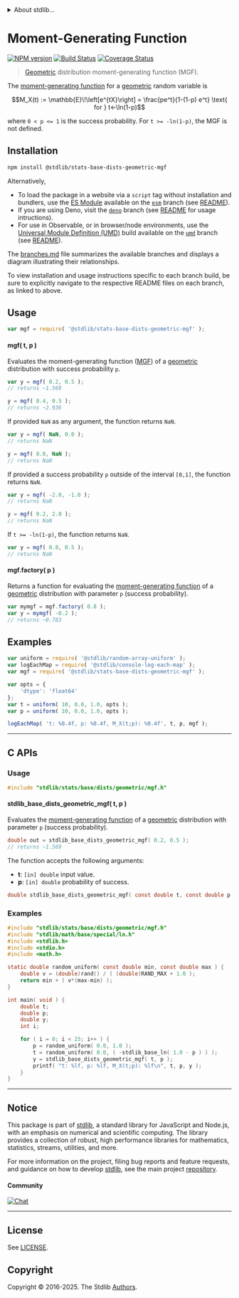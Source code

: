 <!--

@license Apache-2.0

Copyright (c) 2018 The Stdlib Authors.

Licensed under the Apache License, Version 2.0 (the "License");
you may not use this file except in compliance with the License.
You may obtain a copy of the License at

   http://www.apache.org/licenses/LICENSE-2.0

Unless required by applicable law or agreed to in writing, software
distributed under the License is distributed on an "AS IS" BASIS,
WITHOUT WARRANTIES OR CONDITIONS OF ANY KIND, either express or implied.
See the License for the specific language governing permissions and
limitations under the License.

-->


<details>
  <summary>
    About stdlib...
  </summary>
  <p>We believe in a future in which the web is a preferred environment for numerical computation. To help realize this future, we've built stdlib. stdlib is a standard library, with an emphasis on numerical and scientific computation, written in JavaScript (and C) for execution in browsers and in Node.js.</p>
  <p>The library is fully decomposable, being architected in such a way that you can swap out and mix and match APIs and functionality to cater to your exact preferences and use cases.</p>
  <p>When you use stdlib, you can be absolutely certain that you are using the most thorough, rigorous, well-written, studied, documented, tested, measured, and high-quality code out there.</p>
  <p>To join us in bringing numerical computing to the web, get started by checking us out on <a href="https://github.com/stdlib-js/stdlib">GitHub</a>, and please consider <a href="https://opencollective.com/stdlib">financially supporting stdlib</a>. We greatly appreciate your continued support!</p>
</details>

# Moment-Generating Function

[![NPM version][npm-image]][npm-url] [![Build Status][test-image]][test-url] [![Coverage Status][coverage-image]][coverage-url] <!-- [![dependencies][dependencies-image]][dependencies-url] -->

> [Geometric][geometric-distribution] distribution moment-generating function (MGF).

<!-- Section to include introductory text. Make sure to keep an empty line after the intro `section` element and another before the `/section` close. -->

<section class="intro">

The [moment-generating function][mgf] for a [geometric][geometric-distribution] random variable is

<!-- <equation class="equation" label="eq:geometric_mgf_function" align="center" raw="M_X(t) := \mathbb{E}\!\left[e^{tX}\right] = \frac{pe^t}{1-(1-p) e^t} \text{ for } t<-\ln(1-p)" alt="Moment-generating function (MGF) for a geometric distribution."> -->

```math
M_X(t) := \mathbb{E}\!\left[e^{tX}\right] = \frac{pe^t}{1-(1-p) e^t} \text{ for } t<-\ln(1-p)
```

<!-- <div class="equation" align="center" data-raw-text="M_X(t) := \mathbb{E}\!\left[e^{tX}\right] = \frac{pe^t}{1-(1-p) e^t} \text{ for } t&lt;-\ln(1-p)" data-equation="eq:geometric_mgf_function">
    <img src="https://cdn.jsdelivr.net/gh/stdlib-js/stdlib@51534079fef45e990850102147e8945fb023d1d0/lib/node_modules/@stdlib/stats/base/dists/geometric/mgf/docs/img/equation_geometric_mgf_function.svg" alt="Moment-generating function (MGF) for a geometric distribution.">
    <br>
</div> -->

<!-- </equation> -->

where `0 < p <= 1` is the success probability. For `t >= -ln(1-p)`, the MGF is not defined.

</section>

<!-- /.intro -->

<!-- Package usage documentation. -->

<section class="installation">

## Installation

```bash
npm install @stdlib/stats-base-dists-geometric-mgf
```

Alternatively,

-   To load the package in a website via a `script` tag without installation and bundlers, use the [ES Module][es-module] available on the [`esm`][esm-url] branch (see [README][esm-readme]).
-   If you are using Deno, visit the [`deno`][deno-url] branch (see [README][deno-readme] for usage intructions).
-   For use in Observable, or in browser/node environments, use the [Universal Module Definition (UMD)][umd] build available on the [`umd`][umd-url] branch (see [README][umd-readme]).

The [branches.md][branches-url] file summarizes the available branches and displays a diagram illustrating their relationships.

To view installation and usage instructions specific to each branch build, be sure to explicitly navigate to the respective README files on each branch, as linked to above.

</section>

<section class="usage">

## Usage

```javascript
var mgf = require( '@stdlib/stats-base-dists-geometric-mgf' );
```

#### mgf( t, p )

Evaluates the moment-generating function ([MGF][mgf]) of a [geometric][geometric-distribution] distribution with success probability `p`.

```javascript
var y = mgf( 0.2, 0.5 );
// returns ~1.569

y = mgf( 0.4, 0.5 );
// returns ~2.936
```

If provided `NaN` as any argument, the function returns `NaN`.

```javascript
var y = mgf( NaN, 0.0 );
// returns NaN

y = mgf( 0.0, NaN );
// returns NaN
```

If provided a success probability `p` outside of the interval `[0,1]`, the function returns `NaN`.

```javascript
var y = mgf( -2.0, -1.0 );
// returns NaN

y = mgf( 0.2, 2.0 );
// returns NaN
```

If `t >= -ln(1-p)`, the function returns `NaN`.

```javascript
var y = mgf( 0.8, 0.5 );
// returns NaN
```

#### mgf.factory( p )

Returns a function for evaluating the [moment-generating function][mgf] of a [geometric][geometric-distribution] distribution with parameter `p` (success probability).

```javascript
var mymgf = mgf.factory( 0.8 );
var y = mymgf( -0.2 );
// returns ~0.783
```

</section>

<!-- /.usage -->

<!-- Package usage notes. Make sure to keep an empty line after the `section` element and another before the `/section` close. -->

<section class="notes">

</section>

<!-- /.notes -->

<!-- Package usage examples. -->

<section class="examples">

## Examples

<!-- eslint no-undef: "error" -->

```javascript
var uniform = require( '@stdlib/random-array-uniform' );
var logEachMap = require( '@stdlib/console-log-each-map' );
var mgf = require( '@stdlib/stats-base-dists-geometric-mgf' );

var opts = {
    'dtype': 'float64'
};
var t = uniform( 10, 0.0, 1.0, opts );
var p = uniform( 10, 0.0, 1.0, opts );

logEachMap( 't: %0.4f, p: %0.4f, M_X(t;p): %0.4f', t, p, mgf );
```

</section>

<!-- /.examples -->

<!-- Section to include cited references. If references are included, add a horizontal rule *before* the section. Make sure to keep an empty line after the `section` element and another before the `/section` close. -->

<section class="references">

<!-- C interface documentation. -->

* * *

<section class="c">

## C APIs

<!-- Section to include introductory text. Make sure to keep an empty line after the intro `section` element and another before the `/section` close. -->

<section class="intro">

</section>

<!-- /.intro -->

<!-- C usage documentation. -->

<section class="usage">

### Usage

```c
#include "stdlib/stats/base/dists/geometric/mgf.h"
```

#### stdlib_base_dists_geometric_mgf( t, p )

Evaluates the [moment-generating function][mgf] of a [geometric][geometric-distribution] distribution with parameter `p` (success probability).

```c
double out = stdlib_base_dists_geometric_mgf( 0.2, 0.5 );
// returns ~1.569
```

The function accepts the following arguments:

-   **t**: `[in] double` input value.
-   **p**: `[in] double` probability of success.

```c
double stdlib_base_dists_geometric_mgf( const double t, const double p );
```

</section>

<!-- /.usage -->

<!-- C API usage notes. Make sure to keep an empty line after the `section` element and another before the `/section` close. -->

<section class="notes">

</section>

<!-- /.notes -->

<!-- C API usage examples. -->

<section class="examples">

### Examples

```c
#include "stdlib/stats/base/dists/geometric/mgf.h"
#include "stdlib/math/base/special/ln.h"
#include <stdlib.h>
#include <stdio.h>
#include <math.h>

static double random_uniform( const double min, const double max ) {
    double v = (double)rand() / ( (double)RAND_MAX + 1.0 );
    return min + ( v*(max-min) );
}

int main( void ) {
    double t;
    double p;
    double y;
    int i;

    for ( i = 0; i < 25; i++ ) {
        p = random_uniform( 0.0, 1.0 );
        t = random_uniform( 0.0, ( -stdlib_base_ln( 1.0 - p ) ) );
        y = stdlib_base_dists_geometric_mgf( t, p );
        printf( "t: %lf, p: %lf, M_X(t;p): %lf\n", t, p, y );
    }
}
```

</section>

<!-- /.references -->

<!-- Section for related `stdlib` packages. Do not manually edit this section, as it is automatically populated. -->

<section class="related">

</section>

<!-- /.related -->

<!-- Section for all links. Make sure to keep an empty line after the `section` element and another before the `/section` close. -->


<section class="main-repo" >

* * *

## Notice

This package is part of [stdlib][stdlib], a standard library for JavaScript and Node.js, with an emphasis on numerical and scientific computing. The library provides a collection of robust, high performance libraries for mathematics, statistics, streams, utilities, and more.

For more information on the project, filing bug reports and feature requests, and guidance on how to develop [stdlib][stdlib], see the main project [repository][stdlib].

#### Community

[![Chat][chat-image]][chat-url]

---

## License

See [LICENSE][stdlib-license].


## Copyright

Copyright &copy; 2016-2025. The Stdlib [Authors][stdlib-authors].

</section>

<!-- /.stdlib -->

<!-- Section for all links. Make sure to keep an empty line after the `section` element and another before the `/section` close. -->

<section class="links">

[npm-image]: http://img.shields.io/npm/v/@stdlib/stats-base-dists-geometric-mgf.svg
[npm-url]: https://npmjs.org/package/@stdlib/stats-base-dists-geometric-mgf

[test-image]: https://github.com/stdlib-js/stats-base-dists-geometric-mgf/actions/workflows/test.yml/badge.svg?branch=main
[test-url]: https://github.com/stdlib-js/stats-base-dists-geometric-mgf/actions/workflows/test.yml?query=branch:main

[coverage-image]: https://img.shields.io/codecov/c/github/stdlib-js/stats-base-dists-geometric-mgf/main.svg
[coverage-url]: https://codecov.io/github/stdlib-js/stats-base-dists-geometric-mgf?branch=main

<!--

[dependencies-image]: https://img.shields.io/david/stdlib-js/stats-base-dists-geometric-mgf.svg
[dependencies-url]: https://david-dm.org/stdlib-js/stats-base-dists-geometric-mgf/main

-->

[chat-image]: https://img.shields.io/gitter/room/stdlib-js/stdlib.svg
[chat-url]: https://app.gitter.im/#/room/#stdlib-js_stdlib:gitter.im

[stdlib]: https://github.com/stdlib-js/stdlib

[stdlib-authors]: https://github.com/stdlib-js/stdlib/graphs/contributors

[umd]: https://github.com/umdjs/umd
[es-module]: https://developer.mozilla.org/en-US/docs/Web/JavaScript/Guide/Modules

[deno-url]: https://github.com/stdlib-js/stats-base-dists-geometric-mgf/tree/deno
[deno-readme]: https://github.com/stdlib-js/stats-base-dists-geometric-mgf/blob/deno/README.md
[umd-url]: https://github.com/stdlib-js/stats-base-dists-geometric-mgf/tree/umd
[umd-readme]: https://github.com/stdlib-js/stats-base-dists-geometric-mgf/blob/umd/README.md
[esm-url]: https://github.com/stdlib-js/stats-base-dists-geometric-mgf/tree/esm
[esm-readme]: https://github.com/stdlib-js/stats-base-dists-geometric-mgf/blob/esm/README.md
[branches-url]: https://github.com/stdlib-js/stats-base-dists-geometric-mgf/blob/main/branches.md

[stdlib-license]: https://raw.githubusercontent.com/stdlib-js/stats-base-dists-geometric-mgf/main/LICENSE

[geometric-distribution]: https://en.wikipedia.org/wiki/Geometric_distribution

[mgf]: https://en.wikipedia.org/wiki/Moment-generating_function

</section>

<!-- /.links -->
